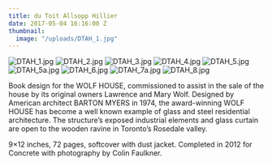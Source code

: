 ```yaml
---
title: du Toit Allsopp Hillier
date: 2017-05-04 16:16:00 Z
thumbnail:
  image: "/uploads/DTAH_1.jpg"
---
```


![DTAH_1.jpg](/uploads/DTAH_1.jpg)
![DTAH_2.jpg](/uploads/DTAH_2.jpg)
![DTAH_3.jpg](/uploads/DTAH_3.jpg)
![DTAH_4.jpg](/uploads/DTAH_4.jpg)
![DTAH_5.jpg](/uploads/DTAH_5.jpg)
![DTAH_5a.jpg](/uploads/DTAH_5a.jpg)
![DTAH_6.jpg](/uploads/DTAH_6.jpg)
![DTAH_7a.jpg](/uploads/DTAH_7a.jpg)
![DTAH_8.jpg](/uploads/DTAH_8.jpg)

Book design for the WOLF HOUSE, commissioned to assist in the sale of the house by its original owners Lawrence and Mary Wolf. Designed by American architect BARTON MYERS in 1974, the award-winning WOLF HOUSE has become a well known example of glass and steel residential architecture. The structure’s exposed industrial elements and glass curtain are open to the wooden ravine in Toronto’s Rosedale valley. 

9×12 inches,  72 pages, softcover with dust jacket. Completed in 2012 for Concrete with photography by Colin Faulkner.